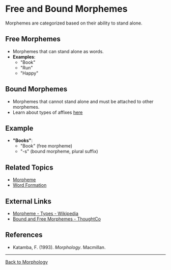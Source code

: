 # Free and Bound Morphemes

Morphemes are categorized based on their ability to stand alone.

## Free Morphemes

- Morphemes that can stand alone as words.
- **Examples**:
  - "Book"
  - "Run"
  - "Happy"

## Bound Morphemes

- Morphemes that cannot stand alone and must be attached to other morphemes.
- Learn about types of affixes [here](Affix.md)

## Example

- **"Books"**:
  - "Book" (free morpheme)
  - "-s" (bound morpheme, plural suffix)

## Related Topics

- [Morpheme](Morpheme.md)
- [Word Formation](Word-Formation.md)

## External Links

- [Morpheme - Types - Wikipedia](https://en.wikipedia.org/wiki/Morpheme#Types_of_morphemes)
- [Bound and Free Morphemes - ThoughtCo](https://www.thoughtco.com/free-morpheme-words-and-word-elements-1690873)

## References

- Katamba, F. (1993). *Morphology*. Macmillan.

---

[Back to Morphology](README.md)
